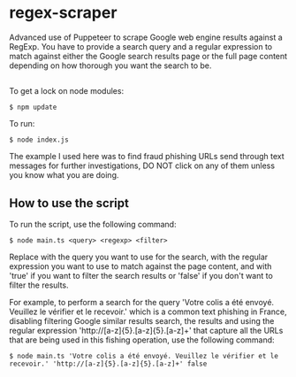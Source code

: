 # regex-scraper
Advanced use of Puppeteer to scrape Google web engine results against a RegExp. You have to provide a search query and a regular expression to match against either the Google search results page or the full page content depending on how thorough you want the search to be.

##

To get a lock on node modules:

	$ npm update

To run:

	$ node index.js
 
The example I used here was to find fraud phishing URLs send through text messages for further investigations, DO NOT click on any of them unless you know what you are doing.



## How to use the script

To run the script, use the following command:

	$ node main.ts <query> <regexp> <filter>

Replace <query> with the query you want to use for the search, <regexp> with the regular expression you want to use to match against the page content, and <filter> with 'true' if you want to filter the search results or 'false' if you don't want to filter the results.

For example, to perform a search for the query 'Votre colis a été envoyé. Veuillez le vérifier et le recevoir.' which is a common text phishing in France, disabling filtering Google similar results search, the results and using the regular expression 'http://[a-z]{5}.[a-z]{5}.[a-z]+' that capture all the URLs that are being used in this fishing operation, use the following command:

	$ node main.ts 'Votre colis a été envoyé. Veuillez le vérifier et le recevoir.' 'http://[a-z]{5}.[a-z]{5}.[a-z]+' false
